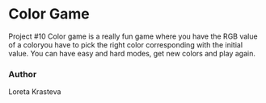 # Color Game

Project #10 Color game is a really fun game where you have the RGB value of a coloryou have to pick the right color corresponding with the initial value. You can have easy and hard modes, get new colors and play again. 
### Author
Loreta Krasteva
